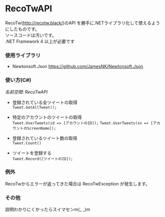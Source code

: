 # RecoTwAPI

RecoTw(<http://recotw.black/>)のAPI を勝手に.NETライブラリ化して使えるようにしたものです。  
ソースコードは汚いです。  
.NET Framework 4 以上が必要です

### 使用ライブラリ
* Newtonsoft.Json
https://github.com/JamesNK/Newtonsoft.Json

### 使い方(C#)
*名前空間: RecoTwAPI*

* 登録されている全ツイートの取得  
`Tweet.GetAllTweet();`

* 特定のアカウントのツイートの取得  
`Tweet.UserTweets(id => [アカウントのID]);`
`Tweet.UserTweets(sn => [アカウントのScreenName]);`

* 登録されているツイート数の取得  
`Tweet.Count()`

* ツイートを登録する  
`Tweet.Record([ツイートのID]);`

### 例外
RecoTwからエラーが返ってきた場合は RecoTwException が発生します。  

### その他
説明わかりにくかったらスイマセンm(_ _)m